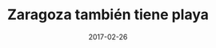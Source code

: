 ---
layout: post
categories: day-by-day
date: 2017-02-26
title: Zaragoza también tiene playa
image: /images/blog/thumbnails/2017-02-26-zaragoza-también-tiene-playa.jpg
fullimage: /images/blog/2017-02-26-zaragoza-también-tiene-playa.jpg
---